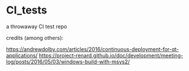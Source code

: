 # CI_tests
a throwaway CI test repo

credits (among others):

https://andrewdolby.com/articles/2016/continuous-deployment-for-qt-applications/
https://project-renard.github.io/doc/development/meeting-log/posts/2016/05/03/windows-build-with-msys2/
